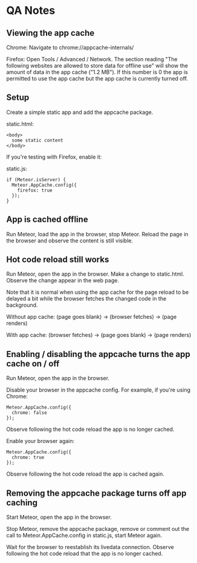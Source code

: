# QA Notes

## Viewing the app cache

Chrome: Navigate to chrome://appcache-internals/

Firefox: Open Tools / Advanced / Network.  The section reading "The
following websites are allowed to store data for offline use" will
show the amount of data in the app cache ("1.2 MB").  If this number
is 0 the app is permitted to use the app cache but the app cache is
currently turned off.


## Setup

Create a simple static app and add the appcache package.

static.html:

````
<body>
  some static content
</body>
````

If you're testing with Firefox, enable it:

static.js:

````
if (Meteor.isServer) {
  Meteor.AppCache.config({
    firefox: true
  });
}
````


## App is cached offline

Run Meteor, load the app in the browser, stop Meteor.  Reload the page
in the browser and observe the content is still visible.


## Hot code reload still works

Run Meteor, open the app in the browser.  Make a change to
static.html.  Observe the change appear in the web page.

Note that it is normal when using the app cache for the page reload to
be delayed a bit while the browser fetches the changed code in the
background.

Without app cache: (page goes blank) -> (browser fetches) -> (page renders)

With app cache: (browser fetches) -> (page goes blank) -> (page renders)


## Enabling / disabling the appcache turns the app cache on / off

Run Meteor, open the app in the browser.

Disable your browser in the appcache config.  For example, if you're
using Chrome:

````
Meteor.AppCache.config({
  chrome: false
});
````

Observe following the hot code reload the app is no longer cached.

Enable your browser again:

````
Meteor.AppCache.config({
  chrome: true
});
````

Observe following the hot code reload the app is cached again.


## Removing the appcache package turns off app caching

Start Meteor, open the app in the browser.

Stop Meteor, remove the appcache package, remove or comment out the
call to Meteor.AppCache.config in static.js, start Meteor again.

Wait for the browser to reestablish its livedata connection.  Observe
following the hot code reload that the app is no longer cached.
